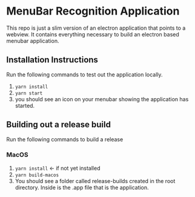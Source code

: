 # MenuBar Recognition Application

This repo is just a slim version of an electron application that points to a webview. It contains everything necessary to build an electron based menubar application.

## Installation Instructions

Run the following commands to test out the application locally.

1. `yarn install`
2. `yarn start`
3. you should see an icon on your menubar showing the application has started.

## Building out a release build
Run the following commands to build a release

### MacOS
1. `yarn install` <- if not yet installed 
2. `yarn build-macos`
3. You should see a folder called release-builds created in the root directory. Inside is the .app file that is the application.